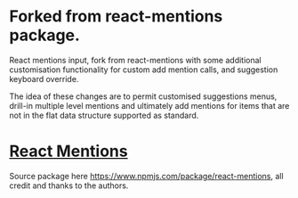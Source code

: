 # Forked from react-mentions package.

React mentions input, fork from react-mentions with some additional customisation functionality for custom add mention calls, and suggestion keyboard override.

The idea of these changes are to permit customised suggestions menus, drill-in multiple level mentions and ultimately add mentions for items that are not in the 
flat data structure supported as standard.

# [React Mentions](https://www.npmjs.com/package/react-mentions)

Source package here https://www.npmjs.com/package/react-mentions, all credit and thanks to the authors.